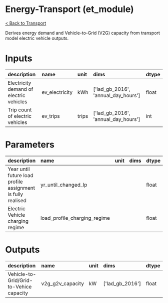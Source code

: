 # Energy-Transport (et_module)

[&lt; Back to Transport](./transport.html)

Derives energy demand and Vehicle-to-Grid (V2G) capacity from transport model
electric vehicle outputs.

# Inputs

| description                             | name           | unit   | dims                                | dtype   |
|:----------------------------------------|:---------------|:-------|:------------------------------------|:--------|
| Electricity demand of electric vehicles | ev_electricity | kWh    | ['lad_gb_2016', 'annual_day_hours'] | float   |
| Trip count of electric vehicles         | ev_trips       | trips  | ['lad_gb_2016', 'annual_day_hours'] | int     |

# Parameters

| description                                                 | name                         | unit   | dims   | dtype   |
|:------------------------------------------------------------|:-----------------------------|:-------|:-------|:--------|
| Year until future load profile assignment is fully realised | yr_until_changed_lp          |        |        | float   |
| Electric Vehicle charging regime                            | load_profile_charging_regime |        |        | float   |

# Outputs

| description                             | name             | unit   | dims            | dtype   |
|:----------------------------------------|:-----------------|:-------|:----------------|:--------|
| Vehicle-to-Grid/Grid-to-Vehice capacity | v2g_g2v_capacity | kW     | ['lad_gb_2016'] | float   |
